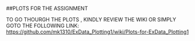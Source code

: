 ##PLOTS FOR THE ASSIGNMENT

TO GO THOURGH THE PLOTS , KINDLY REVIEW THE WIKI
OR SIMPLY GOTO THE FOLLOWING LINK: https://github.com/mk1310/ExData_Plotting1/wiki/Plots-for-ExData_Plotting1

